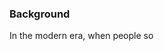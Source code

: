 ### Background

In the modern era, when people so
<!--stackedit_data:
eyJoaXN0b3J5IjpbLTE0ODY5MDkxNzcsLTE5ODIyMjc5MTUsLT
M1ODkyOTM3OSwxMDE4NTc0NDI3LC00NDg0ODg0MjBdfQ==
-->